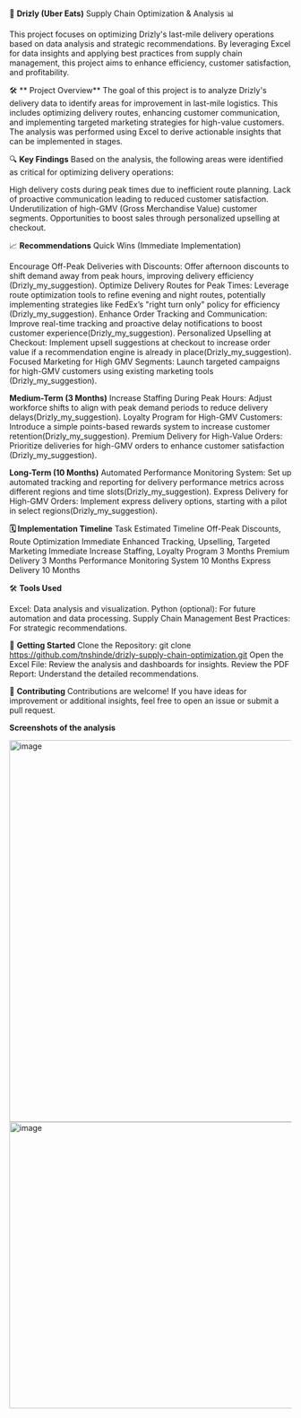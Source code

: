 
🚚 **Drizly (Uber Eats)** Supply Chain Optimization & Analysis 📊

This project focuses on optimizing Drizly's last-mile delivery operations based on data analysis and strategic recommendations. By leveraging Excel for data insights and applying best practices from supply chain management, this project aims to enhance efficiency, customer satisfaction, and profitability.

🛠️ ** Project Overview**
The goal of this project is to analyze Drizly's delivery data to identify areas for improvement in last-mile logistics. This includes optimizing delivery routes, enhancing customer communication, and implementing targeted marketing strategies for high-value customers. The analysis was performed using Excel to derive actionable insights that can be implemented in stages.

🔍 **Key Findings**
Based on the analysis, the following areas were identified as critical for optimizing delivery operations:

High delivery costs during peak times due to inefficient route planning.
Lack of proactive communication leading to reduced customer satisfaction.
Underutilization of high-GMV (Gross Merchandise Value) customer segments.
Opportunities to boost sales through personalized upselling at checkout.

📈 **Recommendations**
Quick Wins (Immediate Implementation)

Encourage Off-Peak Deliveries with Discounts: Offer afternoon discounts to shift demand away from peak hours, improving delivery efficiency​(Drizly_my_suggestion).
Optimize Delivery Routes for Peak Times: Leverage route optimization tools to refine evening and night routes, potentially implementing strategies like FedEx’s "right turn only" policy for efficiency​(Drizly_my_suggestion).
Enhance Order Tracking and Communication: Improve real-time tracking and proactive delay notifications to boost customer experience​(Drizly_my_suggestion).
Personalized Upselling at Checkout: Implement upsell suggestions at checkout to increase order value if a recommendation engine is already in place​(Drizly_my_suggestion).
Focused Marketing for High GMV Segments: Launch targeted campaigns for high-GMV customers using existing marketing tools​(Drizly_my_suggestion).

**Medium-Term (3 Months)**
Increase Staffing During Peak Hours: Adjust workforce shifts to align with peak demand periods to reduce delivery delays​(Drizly_my_suggestion).
Loyalty Program for High-GMV Customers: Introduce a simple points-based rewards system to increase customer retention​(Drizly_my_suggestion).
Premium Delivery for High-Value Orders: Prioritize deliveries for high-GMV orders to enhance customer satisfaction​(Drizly_my_suggestion).

**Long-Term (10 Months)**
Automated Performance Monitoring System: Set up automated tracking and reporting for delivery performance metrics across different regions and time slots​(Drizly_my_suggestion).
Express Delivery for High-GMV Orders: Implement express delivery options, starting with a pilot in select regions​(Drizly_my_suggestion).

**🗓️ Implementation Timeline**
Task	Estimated Timeline
Off-Peak Discounts, Route Optimization	Immediate
Enhanced Tracking, Upselling, Targeted Marketing	Immediate
Increase Staffing, Loyalty Program	3 Months
Premium Delivery	3 Months
Performance Monitoring System	10 Months
Express Delivery	10 Months

🛠️ **Tools Used**

Excel: Data analysis and visualization.
Python (optional): For future automation and data processing.
Supply Chain Management Best Practices: For strategic recommendations.

🚀 **Getting Started**
Clone the Repository:
git clone https://github.com/tnshinde/drizly-supply-chain-optimization.git
Open the Excel File: Review the analysis and dashboards for insights.
Review the PDF Report: Understand the detailed recommendations.

🤝 **Contributing**
Contributions are welcome! If you have ideas for improvement or additional insights, feel free to open an issue or submit a pull request.

**Screenshots of the analysis**

<img width="681" alt="image" src="https://github.com/user-attachments/assets/f08cd171-32c1-4602-85b5-79a12be44356">

<img width="511" alt="image" src="https://github.com/user-attachments/assets/12f83580-c461-4226-aaa1-c2d251744be6">

